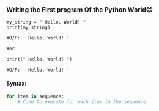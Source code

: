 ### Writing the First program Of the Python World😊

```
my_string = " Hello, World! "
print(my_string)

#O/P: ' Hello, World! '

#or

print(" Hello, World! ")

#O/P: ' Hello, World! '
```
#### **Syntax**:
```python
for item in sequence:
    # Code to execute for each item in the sequence
```
